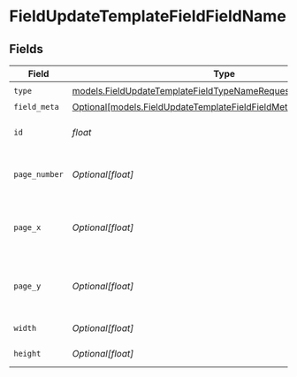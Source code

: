 # FieldUpdateTemplateFieldFieldName


## Fields

| Field                                                                                                                              | Type                                                                                                                               | Required                                                                                                                           | Description                                                                                                                        |
| ---------------------------------------------------------------------------------------------------------------------------------- | ---------------------------------------------------------------------------------------------------------------------------------- | ---------------------------------------------------------------------------------------------------------------------------------- | ---------------------------------------------------------------------------------------------------------------------------------- |
| `type`                                                                                                                             | [models.FieldUpdateTemplateFieldTypeNameRequestBody1](../models/fieldupdatetemplatefieldtypenamerequestbody1.md)                   | :heavy_check_mark:                                                                                                                 | N/A                                                                                                                                |
| `field_meta`                                                                                                                       | [Optional[models.FieldUpdateTemplateFieldFieldMetaNameRequestBody]](../models/fieldupdatetemplatefieldfieldmetanamerequestbody.md) | :heavy_minus_sign:                                                                                                                 | N/A                                                                                                                                |
| `id`                                                                                                                               | *float*                                                                                                                            | :heavy_check_mark:                                                                                                                 | The ID of the field to update.                                                                                                     |
| `page_number`                                                                                                                      | *Optional[float]*                                                                                                                  | :heavy_minus_sign:                                                                                                                 | The page number the field will be on.                                                                                              |
| `page_x`                                                                                                                           | *Optional[float]*                                                                                                                  | :heavy_minus_sign:                                                                                                                 | The X coordinate of where the field will be placed.                                                                                |
| `page_y`                                                                                                                           | *Optional[float]*                                                                                                                  | :heavy_minus_sign:                                                                                                                 | The Y coordinate of where the field will be placed.                                                                                |
| `width`                                                                                                                            | *Optional[float]*                                                                                                                  | :heavy_minus_sign:                                                                                                                 | The width of the field.                                                                                                            |
| `height`                                                                                                                           | *Optional[float]*                                                                                                                  | :heavy_minus_sign:                                                                                                                 | The height of the field.                                                                                                           |